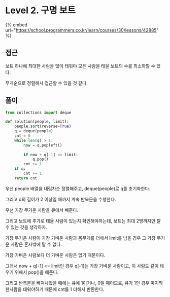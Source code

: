 # Level 2. 구명 보트

{% embed url="https://school.programmers.co.kr/learn/courses/30/lessons/42885" %}

## 접근

보트 하나에 최대한 사람을 많이 태워야 모든 사람을 태울 보트의 수를 최소화할 수 있다.

무게순으로 정렬해서 접근할 수 있을 것 같다.

## 풀이

```python
from collections import deque

def solution(people, limit):
    people.sort(reverse=True)
    q = deque(people)
    cnt = 0
    while len(q) > 1:
        now = q.popleft()
        
        if now + q[-1] <= limit:
            q.pop()
        cnt += 1
    if q:
        cnt += 1
    return cnt
```

우선 people 배열을 내림차순 정렬해주고, deque(people)로 q를 초기화한다.

그리고 q의 길이가 2 이상일 때까지 계속 반복문을 수행한다.

우선 가장 무거운 사람을 큐에서 빼준다.

그리고 보트에 추가로 태울 사람이 있는지 확인해야하는데, 보트는 최대 2명까지만 탈 수 있는 것을 생각하자.

가장 무거운 사람이 가장 가벼운 사람과 몸무게를 더해서 limit를 넘을 경우 그 가장 무거운 사람은 혼자밖에 탈 수 없다.

가장 가벼운 사람보다 더 가벼운 사람은 없기 때문이다.

그래서 now + q\[-1] <= limit인 경우 q\[-1]는 가장 가벼운 사람이고, 이 사람도 같이 태우기 위해서 pop()을 해준다.

그리고 반복문을 빠져나왔을 때에는 큐에 1이거나, 0일 때이므로, 큐가 1인 경우 마지막 한사람을 태워야하기 때문에 cnt를 1 더해서 반환한다.
